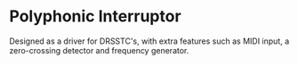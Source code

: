 # Polyphonic Interruptor

Designed as a driver for DRSSTC's, with extra features such as MIDI input, a zero-crossing detector and frequency generator.

